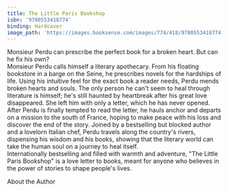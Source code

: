 ```yaml
---
title: The Little Paris Bookshop
isbn: '9780553418774'
binding: Hardcover
image_path: 'https://images.booksense.com/images/774/418/9780553418774.jpg'
---
```



Monsieur Perdu can prescribe the perfect book for a broken heart. But can he fix his own?
<br>Monsieur Perdu calls himself a literary apothecary. From his floating bookstore in a barge on the Seine, he prescribes novels for the hardships of life. Using his intuitive feel for the exact book a reader needs, Perdu mends broken hearts and souls. The only person he can't seem to heal through literature is himself; he's still haunted by heartbreak after his great love disappeared. She left him with only a letter, which he has never opened.
<br>After Perdu is finally tempted to read the letter, he hauls anchor and departs on a mission to the south of France, hoping to make peace with his loss and discover the end of the story. Joined by a bestselling but blocked author and a lovelorn Italian chef, Perdu travels along the country's rivers, dispensing his wisdom and his books, showing that the literary world can take the human soul on a journey to heal itself.
<br>Internationally bestselling and filled with warmth and adventure, "The Little Paris Bookshop" is a love letter to books, meant for anyone who believes in the power of stories to shape people's lives.

About the Author